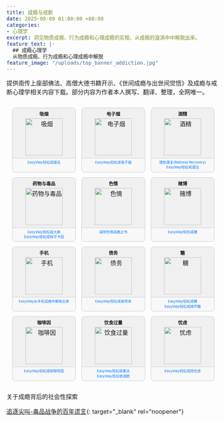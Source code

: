 ```yaml
---
title: 成瘾与戒断
date: 2025-08-09 01:00:00 +08:00
categories:
- 心理学
excerpt: 洞见物质成瘾、行为成瘾和心理成瘾的实相，从成瘾的漩涡中中解脱出来。
feature_text: |-
  ## 成瘾心理学
  从物质成瘾、行为成瘾和心理成瘾中解脱
feature_image: "/uploads/top_banner_addiction.jpg"
---
```


提供南传上座部佛法、高僧大德书籍开示、《世间成瘾与出世间觉悟》及成瘾与戒断心理学相关内容下载。部分内容为作者本人撰写、翻译、整理，全网唯一。
<style>
  body {
    /* To ensure all font sizes are relative to a base that can be easily adjusted */
    font-size: 16px; /* A default base font size */
  }

  .addiction-grid {
    display: grid;
    /* Default to 2 columns for smaller screens */
    grid-template-columns: repeat(auto-fit, minmax(150px, 1fr));
    gap: 15px; /* Spacing between cards */
    width: 100%;
    max-width: 990px; /* Max width to contain 3 columns comfortably on large screens */
    margin: 0 auto; /* Center the grid */
    padding: 15px; /* Overall padding around the grid */
    box-sizing: border-box; /* Include padding in element's total width and height */
  }

  /* Media query for PC screens (3 columns) */
  @media (min-width: 768px) {
    .addiction-grid {
      grid-template-columns: repeat(3, 1fr);
    }
  }

  .addiction-item {
    text-align: center;
    border: 1px solid #ccc; /* Border for the entire card */
    border-radius: 8px; /* Slightly rounded corners for the card */
    overflow: hidden; /* Ensures content respects border-radius */
    background-color: #f8f8f8; /* Light background for the card */
    display: flex; /* Use flexbox for vertical stacking within the card */
    flex-direction: column;
    height: 100%; /* Ensure all items in a row are same height */
  }

  .addiction-header {
    padding: 7px 0; /* Adjusted padding for reduced height */
    background-color: #f0f0f0; /* Slightly different background for the header part */
    flex-shrink: 0; /* Prevent header from shrinking */
    border-bottom: 1px solid #ccc; /* Border to separate header from links, matching card border */
  }

  .addiction-header strong {
    display: block; /* Make strong a block element to control its margin */
    margin-bottom: 3px; /* Smaller space between title and image */
    font-size: 0.77em; /* Original 1.1em * 0.7 (30% smaller) */
  }

  .addiction-header img {
    width: 100px;
    height: 100px;
    max-width: 100%; /* Ensure it scales down if container is smaller than 100px */
    object-fit: contain; /* Ensures the entire SVG is visible within the bounds */
    display: block; /* Remove extra space below image */
    margin: 0 auto; /* Center the image */
  }

  .addiction-links {
    padding: 5px; /* Reduced padding inside the links section */
    margin-top: 0; /* No gap between header and links */
    background-color: transparent; /* No background for links section itself */
    border: none; /* No border for links section */
    flex-grow: 1; /* Allow links section to grow and take available space */
    display: flex; /* Use flexbox for vertical stacking of links */
    flex-direction: column;
    justify-content: flex-start; /* Align links to the top */
  }

  .addiction-links a {
    display: block; /* Each link on a new line */
    text-decoration: none; /* No default underline */
    color: #007bff; /* Standard blue link color */
    font-size: 0.595em; /* Original 0.85em * 0.7 (30% smaller) */
    padding: 0; /* Removed vertical padding for each link */
    line-height: 1.2; /* Minimized line height */
    margin-bottom: 2px; /* Small margin between links for readability */
  }

  .addiction-links a:last-child {
    margin-bottom: 0; /* No margin after the last link */
  }

  .addiction-links a:hover {
    text-decoration: underline; /* Add underline on hover for better UX */
  }
</style>

<div class="addiction-grid">
  <div class="addiction-item">
    <div class="addiction-header">
      <strong>吸烟</strong>
      <img src="/uploads/addiction_smoking.svg" alt="吸烟" />
    </div>
    <div class="addiction-links">
      <a href="/%E5%BF%83%E7%90%86%E5%AD%A6/2025/08/09/easyway%E8%BD%BB%E6%9D%BE%E6%88%92%E7%83%9F%E6%B3%95/">EasyWay轻松戒烟法</a>
    </div>
  </div>
  <div class="addiction-item">
    <div class="addiction-header">
      <strong>电子烟</strong>
      <img src="/uploads/addiction_smoking.svg" alt="电子烟" />
    </div>
    <div class="addiction-links">
      <a href="/%E5%BF%83%E7%90%86%E5%AD%A6/2025/08/10/easyway%E8%BD%BB%E6%9D%BE%E6%88%92%E7%94%B5%E5%AD%90%E7%83%9F/">EasyWay轻松戒电子烟</a>
    </div>
  </div>
  <div class="addiction-item">
    <div class="addiction-header">
      <strong>酒精</strong>
      <img src="/uploads/addiction_alcohol.svg" alt="酒精" />
    </div>
    <div class="addiction-links">
      <a href="/%E5%BF%83%E7%90%86%E5%AD%A6/2025/08/09/%E7%90%86%E6%80%A7%E5%BA%B7%E5%A4%8D-rational-recovery/">理性康复(Rational Recovery)</a>
      <a href="/%E5%BF%83%E7%90%86%E5%AD%A6/2025/08/09/easyway%E8%BD%BB%E6%9D%BE%E6%88%92%E9%85%92%E6%B3%95/">EasyWay轻松戒酒法</a>
    </div>
  </div>
  <div class="addiction-item">
    <div class="addiction-header">
      <strong>药物与毒品</strong>
      <img src="/uploads/addiction_drugs.svg" alt="药物与毒品" />
    </div>
    <div class="addiction-links">
      <a href="/%E5%BF%83%E7%90%86%E5%AD%A6/2025/08/10/easyway%E8%BD%BB%E6%9D%BE%E6%88%92%E5%A4%A7%E9%BA%BB/">EasyWay轻松戒大麻</a>
      <a href="/%E5%BF%83%E7%90%86%E5%AD%A6/2025/08/10/easyway%E8%BD%BB%E6%9D%BE%E6%88%92%E6%8E%89%E5%8F%AF%E5%8D%A1%E5%9B%A0/">EasyWay轻松戒掉可卡因</a>
    </div>
  </div>
  <div class="addiction-item">
    <div class="addiction-header">
      <strong>色情</strong>
      <img src="/uploads/addiction_porn.svg" alt="色情" />
    </div>
    <div class="addiction-links">
      <a href="/%E5%BF%83%E7%90%86%E5%AD%A6/2025/08/09/%E6%88%92%E9%99%A4%E8%89%B2%E6%83%85%E6%88%90%E7%98%BE%E4%B9%8B%E4%B9%A6-easypeasy-way%E4%BC%98%E5%8C%96%E7%89%88/">戒除色情成瘾之书</a>
    </div>
  </div>
  <div class="addiction-item">
    <div class="addiction-header">
      <strong>赌博</strong>
      <img src="/uploads/addiction_gambling.svg" alt="赌博" />
    </div>
    <div class="addiction-links">
      <a href="/%E5%BF%83%E7%90%86%E5%AD%A6/2025/08/10/easyway%E8%BD%BB%E6%9D%BE%E6%88%92%E8%B5%8C/">EasyWay轻松戒赌</a>
    </div>
  </div>
  <div class="addiction-item">
    <div class="addiction-header">
      <strong>手机</strong>
      <img src="/uploads/addiction_mobile.svg" alt="手机" />
    </div>
    <div class="addiction-links">
      <a href="/%E5%BF%83%E7%90%86%E5%AD%A6/2025/08/09/%E4%BB%8E%E6%89%8B%E6%9C%BA%E6%88%90%E7%98%BE%E4%B8%AD%E8%A7%A3%E6%94%BE%E5%87%BA%E6%9D%A5/">EasyWay从手机成瘾中解放出来</a>
    </div>
  </div>
  <div class="addiction-item">
    <div class="addiction-header">
      <strong>债务</strong>
      <img src="/uploads/addiction_debt.svg" alt="债务" />
    </div>
    <div class="addiction-links">
      <a href="/%E5%BF%83%E7%90%86%E5%AD%A6/2025/08/09/easyway%E8%BD%BB%E6%9D%BE%E6%88%92%E6%8E%89%E5%80%BA%E5%8A%A1/">EasyWay轻松戒掉债务</a>
    </div>
  </div>
  <div class="addiction-item">
    <div class="addiction-header">
      <strong>糖</strong>
      <img src="/uploads/addiction_sugar.svg" alt="糖" />
    </div>
    <div class="addiction-links">
      <a href="/%E5%BF%83%E7%90%86%E5%AD%A6/2025/08/10/easyway%E8%BD%BB%E6%9D%BE%E6%88%92%E7%B3%96/">EasyWay轻松戒糖</a>
      <a href="/%E5%BF%83%E7%90%86%E5%AD%A6/2025/08/10/easyway%E8%BD%BB%E6%9D%BE%E6%88%92%E6%8E%89%E5%9D%8F%E7%B3%96/">EasyWay轻松戒掉坏糖</a>
    </div>
  </div>
  <div class="addiction-item">
    <div class="addiction-header">
      <strong>咖啡因</strong>
      <img src="/uploads/addiction_caffeine.svg" alt="咖啡因" />
    </div>
    <div class="addiction-links">
      <a href="/%E5%BF%83%E7%90%86%E5%AD%A6/2025/08/10/easyway%E8%BD%BB%E6%9D%BE%E6%88%92%E6%8E%89%E5%92%96%E5%95%A1%E5%9B%A0/">EasyWay轻松戒掉咖啡因</a>
    </div>
  </div>
  <div class="addiction-item">
    <div class="addiction-header">
      <strong>饮食过量</strong>
      <img src="/uploads/addiction_weight.svg" alt="饮食过量" />
    </div>
    <div class="addiction-links">
      <a href="/%E5%BF%83%E7%90%86%E5%AD%A6/2025/08/10/easyway%E8%BD%BB%E6%9D%BE%E6%88%92%E9%87%8D%E6%B3%95/">EasyWay轻松戒重法</a>
      <a href="/%E5%BF%83%E7%90%86%E5%AD%A6/2025/08/10/easyway%E7%8E%B0%E5%9C%A8%E5%B0%B1%E5%87%8F%E8%82%A5/">EasyWay现在就减肥</a>
    </div>
  </div>
  <div class="addiction-item">
    <div class="addiction-header">
      <strong>忧虑</strong>
      <img src="/uploads/addiction_worrying.svg" alt="忧虑" />
    </div>
    <div class="addiction-links">
      <a href="/%E5%BF%83%E7%90%86%E5%AD%A6/2025/08/09/easyway%E8%BD%BB%E6%9D%BE%E6%88%92%E9%99%A4%E5%BF%A7%E8%99%91/">EasyWay轻松戒除忧虑</a>
    </div>
  </div>
</div>

关于成瘾背后的社会性探索

[追逐尖叫-毒品战争的百年谎言](/心理学/精选/2025/08/10/追逐尖叫-毒品战争的百年谎言/){: target="_blank" rel="noopener"}

&nbsp;